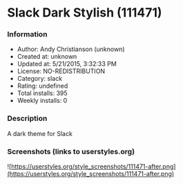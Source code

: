 # Slack Dark Stylish (111471)

### Information
- Author: Andy Christianson (unknown)
- Created at: unknown
- Updated at: 5/21/2015, 3:32:33 PM
- License: NO-REDISTRIBUTION
- Category: slack
- Rating: undefined
- Total installs: 395
- Weekly installs: 0


### Description
A dark theme for Slack


### Screenshots (links to userstyles.org)
![https://userstyles.org/style_screenshots/111471-after.png](https://userstyles.org/style_screenshots/111471-after.png)


